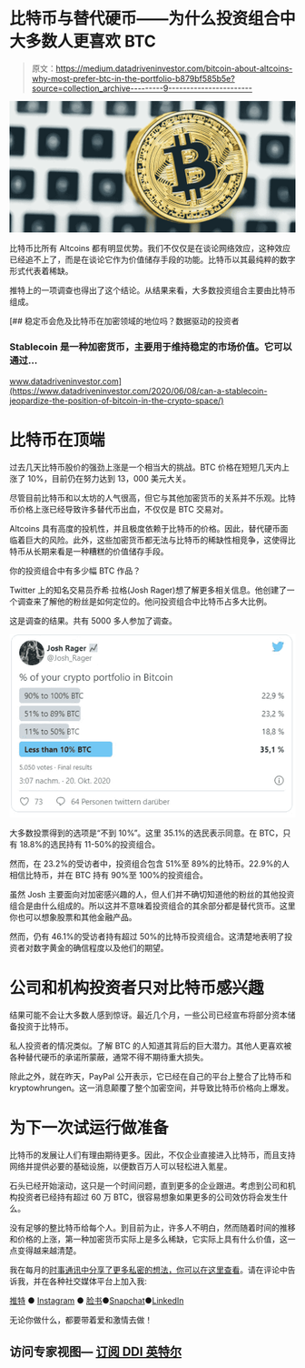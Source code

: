 # 比特币与替代硬币——为什么投资组合中大多数人更喜欢 BTC

> 原文：<https://medium.datadriveninvestor.com/bitcoin-about-altcoins-why-most-prefer-btc-in-the-portfolio-b879bf585b5e?source=collection_archive---------9----------------------->

![](img/bf0c486289d6880e319f28257b23241b.png)

比特币比所有 Altcoins 都有明显优势。我们不仅仅是在谈论网络效应，这种效应已经追不上了，而是在谈论它作为价值储存手段的功能。比特币以其最纯粹的数字形式代表着稀缺。

推特上的一项调查也得出了这个结论。从结果来看，大多数投资组合主要由比特币组成。

[](https://www.datadriveninvestor.com/2020/06/08/can-a-stablecoin-jeopardize-the-position-of-bitcoin-in-the-crypto-space/) [## 稳定币会危及比特币在加密领域的地位吗？数据驱动的投资者

### Stablecoin 是一种加密货币，主要用于维持稳定的市场价值。它可以通过…

www.datadriveninvestor.com](https://www.datadriveninvestor.com/2020/06/08/can-a-stablecoin-jeopardize-the-position-of-bitcoin-in-the-crypto-space/) 

# 比特币在顶端

过去几天比特币股价的强劲上涨是一个相当大的挑战。BTC 价格在短短几天内上涨了 10%，目前仍在努力达到 13，000 美元大关。

尽管目前比特币和以太坊的人气很高，但它与其他加密货币的关系并不乐观。比特币价格上涨已经导致许多替代币出血，不仅仅是 BTC 交易对。

Altcoins 具有高度的投机性，并且极度依赖于比特币的价格。因此，替代硬币面临着巨大的风险。此外，这些加密货币都无法与比特币的稀缺性相竞争，这使得比特币从长期来看是一种糟糕的价值储存手段。

你的投资组合中有多少幅 BTC 作品？

Twitter 上的知名交易员乔希·拉格(Josh Rager)想了解更多相关信息。他创建了一个调查来了解他的粉丝是如何定位的。他问投资组合中比特币占多大比例。

这是调查的结果。共有 5000 多人参加了调查。

![](img/dcace27862ecdd3e2a5f57054392f619.png)

大多数投票得到的选项是“不到 10%”。这里 35.1%的选民表示同意。在 BTC，只有 18.8%的选民持有 11-50%的投资组合。

然而，在 23.2%的受访者中，投资组合包含 51%至 89%的比特币。22.9%的人相信比特币，并在 BTC 持有 90%至 100%的投资组合。

虽然 Josh 主要面向对加密感兴趣的人，但人们并不确切知道他的粉丝的其他投资组合是由什么组成的。所以这并不意味着投资组合的其余部分都是替代货币。这里你也可以想象股票和其他金融产品。

然而，仍有 46.1%的受访者持有超过 50%的比特币投资组合。这清楚地表明了投资者对数字黄金的确信程度以及他们的期望。

# 公司和机构投资者只对比特币感兴趣

结果可能不会让大多数人感到惊讶。最近几个月，一些公司已经宣布将部分资本储备投资于比特币。

私人投资者的情况类似。了解 BTC 的人知道其背后的巨大潜力。其他人更喜欢被各种替代硬币的承诺所蒙蔽，通常不得不期待重大损失。

除此之外，就在昨天，PayPal 公开表示，它已经在自己的平台上整合了比特币和 kryptowhrungen。这一消息颠覆了整个加密空间，并导致比特币价格向上爆发。

# 为下一次试运行做准备

比特币的发展让人们有理由期待更多。因此，不仅企业直接进入比特币，而且支持网络并提供必要的基础设施，以便数百万人可以轻松进入氪星。

石头已经开始滚动，这只是一个时间问题，直到更多的企业跟进。考虑到公司和机构投资者已经持有超过 60 万 BTC，很容易想象如果更多的公司效仿将会发生什么。

没有足够的整比特币给每个人。到目前为止，许多人不明白，然而随着时间的推移和价格的上涨，第一种加密货币实际上是多么稀缺，它实际上具有什么价值，这一点变得越来越清楚。

我在每月的[时事通讯中分享了更多私密的想法，你可以在这里查看](https://mailchi.mp/bf8f8e8ed697/keep-in-touch-with-lukas)。请在评论中告诉我，并在各种社交媒体平台上加入我:

[推特](https://twitter.com/WiesfleckerL) ● [Instagram](https://www.instagram.com/lukaswiesflecker/) ● [脸书](https://www.facebook.com/lukaswiesfleckerr)●[Snapchat](https://www.snapchat.com/add/luggooo)●[LinkedIn](https://www.linkedin.com/in/lukas-wiesflecker-1b11251a5/)

无论你做什么，都要带着爱和激情去做！

## 访问专家视图— [订阅 DDI 英特尔](https://datadriveninvestor.com/ddi-intel)